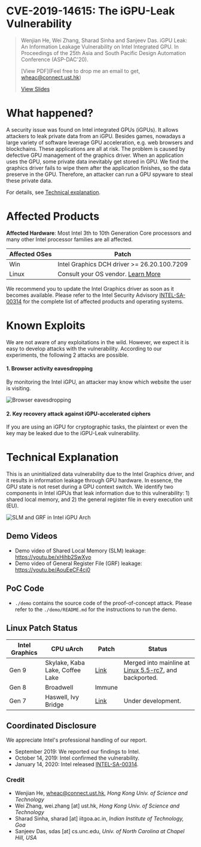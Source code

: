 CVE-2019-14615: The iGPU-Leak Vulnerability
========

> Wenjian He, Wei Zhang, Sharad Sinha and Sanjeev Das. iGPU Leak: An Information Leakage Vulnerability on Intel Integrated GPU. In Proceedings of the 25th Asia and South Pacific Design Automation Conference (ASP-DAC'20).
> 
> [View PDF](Feel free to drop me an email to get, wheac@connect.ust.hk)
>
> [View Slides](https://github.com/HE-Wenjian/iGPU-Leak/blob/master/iGPU-Leak_Slides.pdf)


# What happened?

A security issue was found on Intel integrated GPUs (iGPUs).
It allows attackers to leak private data from an iGPU.
Besides games, nowadays a large variety of software leverage GPU acceleration, e.g. web browsers and blockchains.
These applications are all at risk.
The problem is caused by defective GPU management of the graphics driver.
When an application uses the GPU, some private data inevitably get stored in GPU.
We find the graphics driver fails to wipe them after the application finishes, so the data preserve in the GPU.
Therefore, an attacker can run a GPU spyware to steal these private data.

For details, see [Technical explanation](#Technical-Explanation).


# Affected Products

**Affected Hardware**: Most Intel 3th to 10th Generation Core processors and many other Intel processor families are all affected.

| Affected OSes   | Patch    |
| ------ |  -------- |
| Win    | Intel Graphics DCH driver >= 26.20.100.7209
| Linux  | Consult your OS vendor. [Learn More](#Linux-Patch-Status)

We recommend you to update the Intel Graphics driver as soon as it becomes available. Please refer to the Intel Security Advisory [INTEL-SA-00314](https://www.intel.com/content/www/us/en/security-center/advisory/intel-sa-00314.html) for the complete list of affected products and operating systems.


# Known Exploits

We are not aware of any exploitations in the wild.
However, we expect it is easy to develop attacks with the vulnerability.
According to our experiments, the following 2 attacks are possible. 


#### 1. Browser activity eavesdropping

By monitoring the Intel iGPU, an attacker may know which website the user is visiting.

![Browser eavesdropping](https://github.com/HE-Wenjian/iGPU-Leak/raw/pic/browser_attack.png) 


#### 2. Key recovery attack against iGPU-accelerated ciphers

If you are using an iGPU for cryptographic tasks, the plaintext or even the key may be leaked due to the iGPU-Leak vulnerability.


# Technical Explanation

This is an uninitialized data vulnerability due to the Intel Graphics driver, and it results in information leakage through GPU hardware.
In essence, the GPU state is not reset during a GPU context switch. 
We identify two components in Intel iGPUs that leak information due to this vulnerability: 1) shared local memory, and 2) the general register file in every execution unit (EU).

![SLM and GRF in Intel iGPU Arch](https://github.com/HE-Wenjian/iGPU-Leak/raw/pic/gpu_arch.png)


## Demo Videos

* Demo video of Shared Local Memory (SLM) leakage: https://youtu.be/xHihb2SwXyo
* Demo video of General Register File (GRF) leakage: https://youtu.be/AouEeCF4cj0


## PoC Code

* `./demo` contains the source code of the proof-of-concept attack. Please refer to the `./demo/README.md` for the instructions to run the demo.


## Linux Patch Status

| Intel Graphics  | CPU uArch | Patch    | Status |
| ------ |  -------- | -------- | -------- |
| Gen 9  |  Skylake, Kaba Lake, Coffee Lake | [Link](https://git.kernel.org/pub/scm/linux/kernel/git/torvalds/linux.git/commit?id=bc8a76a152c5f9ef3b48104154a65a68a8b76946) | Merged into mainline at [Linux 5.5-rc7](https://lwn.net/Articles/809255/), and backported.
| Gen 8  |  Broadwell | Immune | 
| Gen 7  |  Haswell, Ivy Bridge| [Link](https://patchwork.freedesktop.org/series/72028/) | Under development.


## Coordinated Disclosure

We appreciate Intel's professional handling of our report.

* September 2019: We reported our findings to Intel.
* October 14, 2019: Intel confirmed the vulnerability.
* January 14, 2020: Intel released [INTEL-SA-00314](https://www.intel.com/content/www/us/en/security-center/advisory/intel-sa-00314.html).


### Credit
* Wenjian He, wheac@connect.ust.hk, _Hong Kong Univ. of Science and Technology_
* Wei Zhang, wei.zhang [at] ust.hk, _Hong Kong Univ. of Science and Technology_
* Sharad Sinha, sharad [at] iitgoa.ac.in, _Indian Institute of Technology, Goa_
* Sanjeev Das, sdas [at] cs.unc.edu, _Univ. of North Carolina at Chapel Hill, USA_

